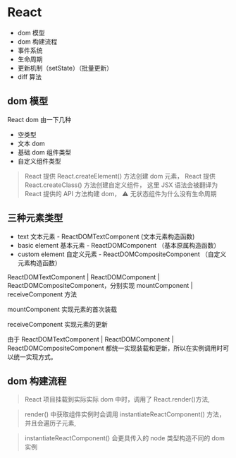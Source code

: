 # React

- dom 模型
- dom 构建流程
- 事件系统
- 生命周期
- 更新机制（setState）（批量更新）
- diff 算法

## dom 模型

React dom 由一下几种

- 空类型
- 文本 dom
- 基础 dom 组件类型
- 自定义组件类型

> React 提供 React.createElement() 方法创建 dom 元素，
> React 提供 React.createClass() 方法创建自定义组件，
> 这里 JSX 语法会被翻译为 React 提供的 API 方法构建 dom，
> ⚠️ 无状态组件为什么没有生命周期

## 三种元素类型

- text 文本元素 - ReactDOMTextComponent (文本元素构造函数)
- basic element 基本元素 - ReactDOMComponent （基本原属构造函数）
- custom element 自定义元素 - ReactDOMCompositeComponent （自定义元素构造函数）

ReactDOMTextComponent | ReactDOMComponent | ReactDOMCompositeComponent，分别实现 mountComponent | receiveComponent 方法

mountComponent 实现元素的首次装载

receiveComponent 实现元素的更新

由于 ReactDOMTextComponent | ReactDOMComponent | ReactDOMCompositeComponent 都统一实现装载和更新，所以在实例调用时可以统一实现方式。

## dom 构建流程

> React 项目挂载到实际实际 dom 中时，调用了 React.render()方法,

> render() 中获取组件实例时会调用 instantiateReactComponent() 方法，并且会遍历子元素,

> instantiateReactComponent() 会更具传入的 node 类型构造不同的 dom 实例
